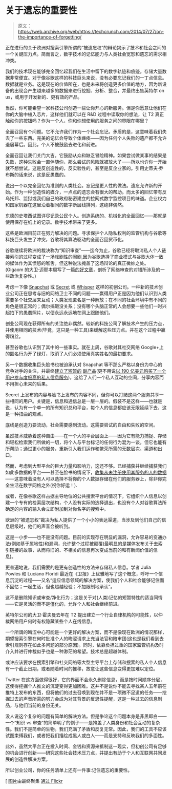# 关于遗忘的重要性 

> 原文：<https://web.archive.org/web/https://techcrunch.com/2014/07/27/on-the-importance-of-forgetting/>

正在进行的关于欧洲对搜索引擎所谓的“被遗忘权”的辩论揭示了技术和社会之间的一个关键压力点。简而言之，数字技术的记忆能力与人类社会宽恕和遗忘的需求相冲突。

我们的技术现在能够完全回忆起我们在生活中留下的数字轨迹和痕迹。存储大量数据非常便宜。对于像谷歌这样的科技巨头来说，没有必要忘记我们的一丁点信息。数据就是业务。这是现在的价值所在，也是未来将创造更多价值的地方，因为新设备的出现会产生越来越多的数据来进行挖掘、分析、整合，并最终出售英特尔 on us，或用于开发新的、更有效的产品。

当然，你可能希望一家科技公司创造一些让你开心的新服务。但是你愿意让他们在你的大脑中植入芯片，这样他们就可以在 R&D 过程中读取你的想法，让 T2 真正触动你的按钮吗？作为一个人，你和你想使用的服务之间的界限在哪里？

全面召回有个问题。它不允许我们作为一个社会忘记。矛盾的是，这意味着我们失去了一些东西。完美的记忆会导致个体瘫痪——因为任何个人失败的遗产都不允许退居幕后。因此，个人不被鼓励去进化和前进。

全面召回让我们关门大吉。它鼓励从众和缺乏冒险精神。如果尝试做某事的结果是失败，这种失败会一直伴随你，那么尝试的风险就被放大了——所以也许你一开始就不想尝试。这是反创造性的，反实验性的，甚至是反企业家的。引用史蒂夫·乔布斯的话来说，这是反愚蠢的。

说出一个以完全回忆为准则的人类社会。忘记是更人性的做法。遗忘允许新的开始。作为一种创造性的媒介，一点点的遗忘会有很大的帮助。而太多的回忆带有反乌托邦、监狱或我们自己的政府秘密建立的拉网式数字监控项目的味道。企业权力和国家机器在这里沿着相同的数字断层线排列，这绝非偶然。

东德的史塔西试图详尽记录公民个人。创造系统的、机械化的全面回忆——那就是使用保存在纸上的记录。数字技术带来了更多。

这些是欧洲目前正在努力解决的问题。寻求保护个人隐私权利的监管机构与谷歌等科技巨头发生了冲突，谷歌将其算法驱动的全面召回货币化。

谷歌继续将欧洲的裁决称为“知识审查”——迄今为止，谷歌已经将取消私人个人链接索引的过程变成了一场戏剧性的闹剧,因为谷歌选择了商业模式与谷歌大体一致的媒体作为其愤怒的喉舌。但这种说法掩盖了这场辩论的真正微妙之处。(Gigaom 的大卫·迈耶本周写了一篇[的好文章](https://web.archive.org/web/20230130233543/http://gigaom.com/2014/07/25/the-internet-is-a-politically-and-culturally-loaded-tool-particularly-when-it-comes-to-censorship/)，剖析了网络审查的对错所涉及的一些政治复杂性。)

考虑一下像 [Snapchat](https://web.archive.org/web/20230130233543/https://techcrunch.com/tag/snapchat/) 或 [Secret](https://web.archive.org/web/20230130233543/https://techcrunch.com/2014/03/14/anonymous-social-app-secret-confirms-8-6-million-in-new-funding/) 或 [Whisper](https://web.archive.org/web/20230130233543/https://techcrunch.com/tag/whisper/) 这样的初创公司。一种新的技术创业公司正在思考与旧的网络卫士不同的问题——赢得用户正是因为他们认识到人类需要多个社交层来互动；人类发现匿名是一种解放；在不同的社会环境中有不同的角色是很正常的；偶尔搞砸没关系；没有哪个头脑正常的人会想要一些他们一时兴起拍下的愚蠢照片，以便永远永远地在网上跟随他们。

创业公司现在获得所有的关注绝非偶然。较新的科技公司了解技术产生的压力点，并使用相同的技术(毕竟，这只是一种工具)来缓解这些压力点。并在这个过程中赢得粉丝。

甚至谷歌也认识到了其中的一些事实。就在上周，谷歌对其社交网络 Google+上的匿名行为开了绿灯，取消了人们必须使用真实姓名的最初要求。

另一个数据收集巨头脸书也被迫承认对 Snapchat 等不那么严格以身份为中心的竞争对手的关注，并最终[建立了短暂的](https://web.archive.org/web/20230130233543/https://techcrunch.com/2014/06/17/facebook-slingshot/) [副产品](https://web.archive.org/web/20230130233543/https://techcrunch.com/2012/12/21/facebook-poke-app/)(更不用说[以 190 亿美元购买了一个用户参与度极高的私人信息服务](https://web.archive.org/web/20230130233543/https://techcrunch.com/2014/02/19/facebook-buying-whatsapp-for-16b-in-cash-and-stock-plus-3b-in-rsus/))，这给了人们一个私人互动的空间，分享内容而不用担心未来的后果。

Secret 上发布的内容与脸书上发布的内容不同，但你可以打赌这两个服务共享一些相同的用户。关键是，信息和通信总是一层一层的。假装不是这样——也就是说，认为有一个单一的所有知识总和平台，每个人的信息都应该无限延续下去，这是一种扭曲的观点。

底线是创造力要流动，社会需要感到流动。这需要尝试的自由和失败的空间。

虽然技术威胁着这种自由——在一个大的平台层面上——因为它有能力捕捉、存储和轻松检索我们所做的一切，将个人与平台标记的任何行为混为一谈，但它也能有所帮助；通过更小的服务，重新引入我们运作和繁荣所需的无数层次、渠道和出口。

然而，考虑到大型平台的巨大力量和影响力，这还不够。已经捕获并继续捕获我们如此多数据的平台——甚至在脸书的情况下，[收集从未注册使用其服务的人的数据](https://web.archive.org/web/20230130233543/https://techcrunch.com/2013/06/24/creepy-facebook/)——这意味着没有人可以选择不将你的个人数据存储在他们的服务器上，除非你完全生活在数字网格之外(祝你好运！).

或者，在像谷歌这样占据主导地位的公共搜索平台的情况下，它组织个人信息以创建一个专有的检索层次结构，个人没有实际的选择退出，也没有个人对谷歌算法所确定的内容的输入会立即附加到对你名字的搜索中。

欧洲的“被遗忘权”裁决为私人提供了一个小小的表达渠道，当涉及到他们自己的信息层级时，他们的声音会被听到。

这是一小步——也不是没有问题。目前的实现存在明显的漏洞，允许容易的变通办法(例如基于属地性)和漏洞，允许整个过程被颠覆(最明显的是媒体发布关于去索引链接的故事，从而将旧的、不相关的信息再次变成当前的和有新闻价值的信息)。

更普遍地说，我们需要的是更有创造性的方法来存储私人信息。学者 Julia Powles 和 Luciano Floridi 最近在《卫报》上优雅地写了这个概念，呼吁一个信息沉淀的过程——又名“适应信息领域的解决方案，使我们个人和社会能够记住而不回忆；一起生活，但也超越经验；不加限制地承认”。

这不是删除知识或审查/净化行为；这是关于对(人类)记忆的短暂特性的适当同情——它是灵活的而不是僵化的，允许个人和社会继续前进。

英特尔公司的大卫·霍夫曼去年在 T2 提出建立一个行业自律机构的可能性，以仲裁网络用户何时有权隐藏某些个人在线信息。

一个所谓的晦涩中心可能是一个更好的解决方案，而不是像现在欧洲的情况那样，期望搜索引擎在何时批准个人的晦涩请求上充当法官和陪审团(这也是我们看到去索引规则存在如此多问题的部分原因)。同时，依靠负担过重的国家监管机构及时介入并进行仲裁似乎也是一种渺茫的希望。技术总是超越体制。

或许应该要求在搜索引擎和社交网络等大型主导平台上存储和搜索的私人个人信息有一个截止日期，或者随着时间的推移，故意让这些信息变得更加难以定位。

Twitter 在这方面做得很好，它的界面不会永久删除信息，而是按时间顺序分层，这使得挖掘个人推文的沉淀变得更加困难。这并不是说你不能去寻找某人五年前在推特上发布的东西，但将他们的过去召唤到现在并不是一项微不足道的任务——挖掘过去的声音所需的努力会成为对其背景的反思性提醒，这是一种过去的信息制品，与他们当前的身份无关。

没人说这个复杂的问题有简单的解决方法。但是争论这个问题本身是非黑即白——一个“知识 vs 审查”的简单明了的例子——是掩盖了人类身份和社会互动的复杂性。我们不是简单的生物。我们充满了矛盾和反复无常。因此，我们的工具不应该试图束缚我们，或者把我们描绘成黑人或白人——而是支持和反映我们的多面性。

此外，虽然大平台正在投入时间、金钱和资源来抵制这一现实，但初创公司有足够的机会进行创新——研究这些社会技术压力点，并提出有助于个人和互联网共同发展的创造性解决方案。

所以创业公司，你的任务清单上还有一件事:记住遗忘的重要性。

[ [图片](https://web.archive.org/web/20230130233543/https://www.flickr.com/photos/23629083@N03/10574439473/in/photolist-h7qLrX-8RruFA-8RB9Pj-fh2TwT-h6MTTC-h6MkHA-h6LZ1H-h6LL8C-h6MD7c-h6Pi9k-apApQj-9zvo82-5vz8ae-7LhM9H-9fbaVk-4Z1Dbb-9CVxcB-h6MjkW-h6NFJ2-3KjziW-8RwkND-8RzcRW-8RB1BL-7u21jx-8Ry76z-8RyAXh-dWUKi5-8RB255-8Ry52r-e4FCd-4PKueR-byWmum-evw2Uc-8RzgDE-fbKdfE-aJyLN6-h6KQZo-8RvGXy-h6KPBo-h6Lktt-h6L8Vu-h6Mdix-h6MDmQ-h6LsAU-h6MDxy-8RBec1-fh45xD-h6LVXt-h6M1gN-h6LfL2)由最终聚集 [通过 Flickr](https://web.archive.org/web/20230130233543/https://creativecommons.org/licenses/by-nd/2.0/)